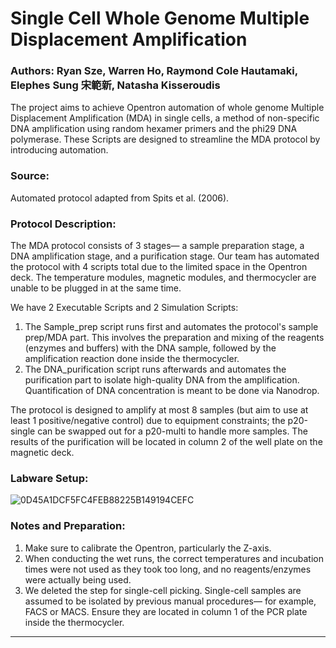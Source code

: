# Single Cell Whole Genome Multiple Displacement Amplification

### Authors: Ryan Sze, Warren Ho, Raymond Cole Hautamaki, Elephes Sung 宋範新, Natasha Kisseroudis

The project aims to achieve Opentron automation of whole genome Multiple Displacement Amplification (MDA) in single cells, 
a method of non-specific DNA amplification using random hexamer primers and the phi29 DNA polymerase. These Scripts are 
designed to streamline the MDA protocol by introducing automation.

### Source:

Automated protocol adapted from Spits et al. (2006).

### Protocol Description:

The MDA protocol consists of 3 stages— a sample preparation stage, a DNA amplification stage, and a purification stage.
Our team has automated the protocol with 4 scripts total due to the limited space in the Opentron deck. The temperature modules, 
magnetic modules, and thermocycler are unable to be plugged in at the same time.

We have 2 Executable Scripts and 2 Simulation Scripts: 
1) The Sample_prep script runs first and automates the protocol's sample prep/MDA part. This involves the preparation and mixing 
of the reagents (enzymes and buffers) with the DNA sample, followed by the amplification reaction done inside the thermocycler.
2) The DNA_purification script runs afterwards and automates the purification part to isolate high-quality DNA from the amplification. Quantification of DNA concentration is meant to be done via Nanodrop. 

The protocol is designed to amplify at most 8 samples (but aim to use at least 1 positive/negative control) due to equipment 
constraints; the p20-single can be swapped out for a p20-multi to handle more samples. The results of the purification will
be located in column 2 of the well plate on the magnetic deck. 

### Labware Setup:

![0D45A1DCF5FC4FEB88225B149194CEFC](https://github.com/Imperial-Opentrons-Users/MRes_2023_Protocols/assets/152276516/2dfdde93-1dfa-4efa-87b8-e488bcb00ce2)

### Notes and Preparation:

1) Make sure to calibrate the Opentron, particularly the Z-axis.
2) When conducting the wet runs, the correct temperatures and incubation times were not used as they took too long, and no 
reagents/enzymes were actually being used.
3) We deleted the step for single-cell picking. Single-cell samples are assumed to be isolated by previous manual procedures—
for example, FACS or MACS. Ensure they are located in column 1 of the PCR plate inside the thermocycler. 

-------------------
